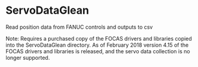 # ServoDataGlean
Read position data from FANUC controls and outputs to csv

Note: Requires a purchased copy of the FOCAS drivers and libraries copied into the ServoDataGlean directory.  As of February 2018 version 4.15 of the FOCAS drivers and libraries is released, and the servo data collection is no longer supported.
